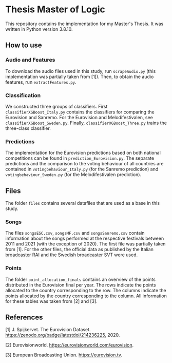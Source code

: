# Thesis Master of Logic

This repository contains the implementation for my Master's Thesis.
It was written in Python version 3.8.10.

## How to use
### Audio and Features
To download the audio files used in this study, run ```scrapeAudio.py``` (this implementation was partially taken from [1]).
Then, to obtain the audio features, run ```extractFeatures.py```.

### Classification
We constructed three groups of classifiers. 
First ```classifierXGBoost_Italy.py``` contains the classifiers for comparing the Eurovision and Sanremo.
For the Eurovision and Melodifestivalen, see ```classifierXGBoost_Sweden.py```. 
Finally, ```classifierXGBoost_Three.py``` trains the three-class classifier. 

### Predictions
The implementation for the Eurovision predictions based on both national competitions can be found in ```prediction_Eurovision.py```.
The separate predictions and the comparison to the voting behaviour of all countries are contained in ```votingbehaviour_Italy.py``` (for the Sanremo prediction) and ```votingbehaviour_Sweden.py``` (for the Melodifestivalen prediction).


## Files
The folder `files` contains several datafiles that are used as a base in this study.

### Songs
The files ```songsESC.csv```, ```songsMF.csv``` and ```songsSanremo.csv``` contain information about the songs performed at the respective festivals between 2011 and 2021 (with the exception of 2020). 
The first file was partially taken from [1]. For the other files, the official data as published by the Italian broadcaster RAI and the Swedish broadcaster SVT were used.

### Points
The folder `point_allocation_finals` contains an overview of the points distributed in the Eurovision final per year. 
The rows indicate the points allocated to the country corresponding to the row. The columns indicate the points allocated by the country corresponding to the column.
All information for these tables was taken from [2] and [3].


## References
[1] J. Spijkervet. The Eurovision Dataset. https://zenodo.org/badge/latestdoi/214236225, 2020. 

[2] Eurovisionworld. https://eurovisionworld.com/eurovision.

[3] European Broadcasting Union. https://eurovision.tv.

